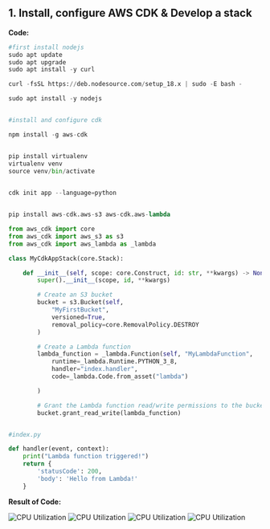 ## 1. Install, configure AWS CDK & Develop a stack 


**Code:**

```python
#first install nodejs
sudo apt update
sudo apt upgrade
sudo apt install -y curl

curl -fsSL https://deb.nodesource.com/setup_18.x | sudo -E bash -

sudo apt install -y nodejs


#install and configure cdk

npm install -g aws-cdk


pip install virtualenv
virtualenv venv
source venv/bin/activate
 

cdk init app --language=python


pip install aws-cdk.aws-s3 aws-cdk.aws-lambda

from aws_cdk import core
from aws_cdk import aws_s3 as s3
from aws_cdk import aws_lambda as _lambda

class MyCdkAppStack(core.Stack):

    def __init__(self, scope: core.Construct, id: str, **kwargs) -> None:
        super().__init__(scope, id, **kwargs)

        # Create an S3 bucket
        bucket = s3.Bucket(self,
            "MyFirstBucket",
            versioned=True,
            removal_policy=core.RemovalPolicy.DESTROY
        )

        # Create a Lambda function
        lambda_function = _lambda.Function(self, "MyLambdaFunction",
            runtime=_lambda.Runtime.PYTHON_3_8,
            handler="index.handler",
            code=_lambda.Code.from_asset("lambda")

        )

        # Grant the Lambda function read/write permissions to the bucket
        bucket.grant_read_write(lambda_function)


#index.py

def handler(event, context):
    print("Lambda function triggered!")
    return {
        'statusCode': 200,
        'body': 'Hello from Lambda!'
    }

```
**Result of Code:**

![CPU Utilization](https://i.imgur.com/mjJgcBv.png)
![CPU Utilization](https://i.imgur.com/DwRg7ms.png)
![CPU Utilization](https://i.imgur.com/cdfWJ0s.png)
![CPU Utilization](https://i.imgur.com/AuCDUaP.png)

